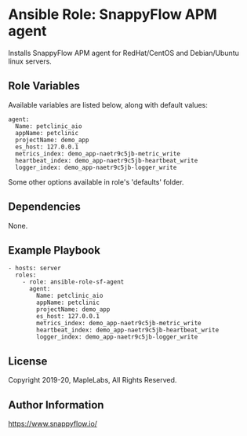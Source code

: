 # Ansible Role: SnappyFlow APM agent 

Installs SnappyFlow APM agent for RedHat/CentOS and Debian/Ubuntu linux servers.

## Role Variables

Available variables are listed below, along with default values:

    agent:
      Name: petclinic_aio
      appName: petclinic
      projectName: demo_app
      es_host: 127.0.0.1
      metrics_index: demo_app-naetr9c5jb-metric_write
      heartbeat_index: demo_app-naetr9c5jb-heartbeat_write
      logger_index: demo_app-naetr9c5jb-logger_write

Some other options available in role's 'defaults' folder.

## Dependencies

None.

## Example Playbook 

    - hosts: server
      roles:
        - role: ansible-role-sf-agent
          agent:
            Name: petclinic_aio
            appName: petclinic
            projectName: demo_app
            es_host: 127.0.0.1
            metrics_index: demo_app-naetr9c5jb-metric_write
            heartbeat_index: demo_app-naetr9c5jb-heartbeat_write
            logger_index: demo_app-naetr9c5jb-logger_write

## License

Copyright 2019-20, MapleLabs, All Rights Reserved.

## Author Information

https://www.snappyflow.io/
